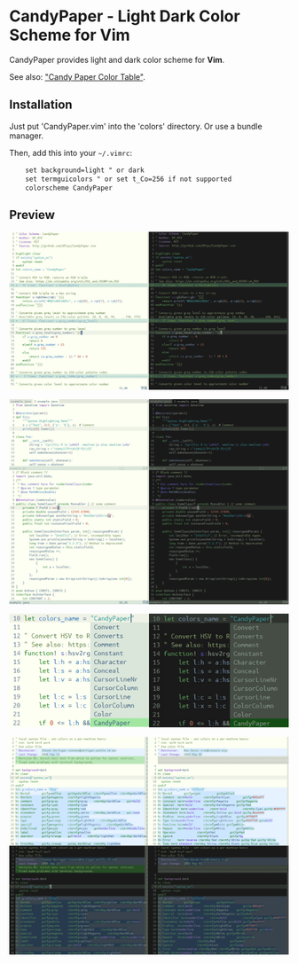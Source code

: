 CandyPaper - Light Dark Color Scheme for Vim
================================================================================

CandyPaper provides light and dark color scheme for **Vim**.

See also: ["Candy Paper Color Table"](https://docs.google.com/spreadsheets/d/1v4NbZxSi4qxn7nStUBQCcnAlwZAlAkVvuDV5CeV8NX8/edit?usp=sharing).

## Installation
Just put 'CandyPaper.vim' into the 'colors' directory. Or use a bundle manager.

Then, add this into your `~/.vimrc`:

```VimL
    set background=light " or dark
    set termguicolors " or set t_Co=256 if not supported
    colorscheme CandyPaper
```

## Preview
![Example1](examples/example1.png)

![Example2](examples/example2.png)

![Example3](examples/example3.png)

![Example4](examples/example4.png)

